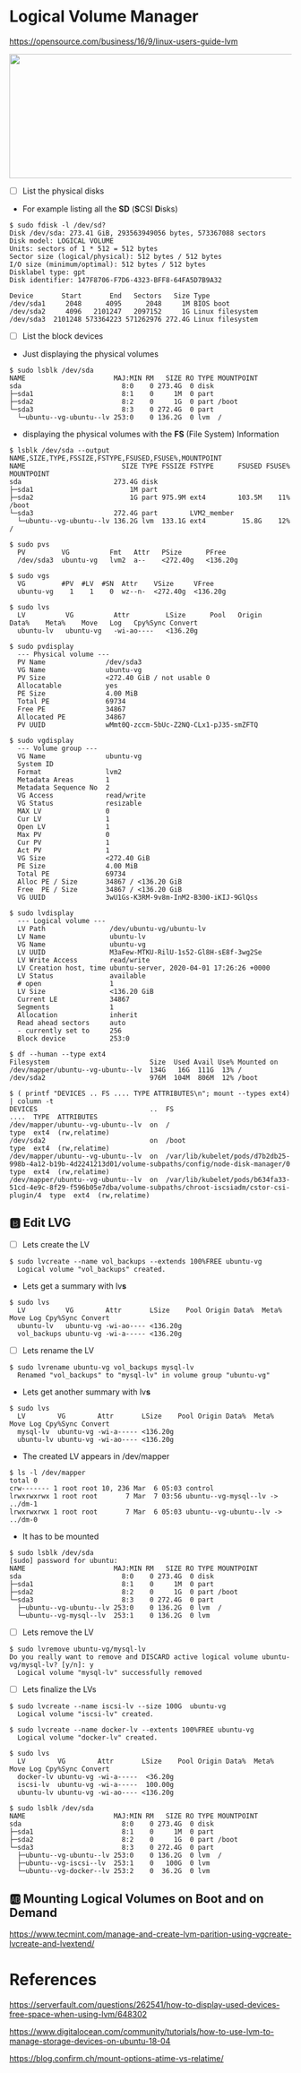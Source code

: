 # Logical Volume Manager


https://opensource.com/business/16/9/linux-users-guide-lvm

<img src="images/lvm-520x222.png" width="520" height="222"> </img>

- [ ] List the physical disks

* For example listing all the **SD** (**S**CSI **D**isks)

```
$ sudo fdisk -l /dev/sd?
Disk /dev/sda: 273.41 GiB, 293563949056 bytes, 573367088 sectors
Disk model: LOGICAL VOLUME  
Units: sectors of 1 * 512 = 512 bytes
Sector size (logical/physical): 512 bytes / 512 bytes
I/O size (minimum/optimal): 512 bytes / 512 bytes
Disklabel type: gpt
Disk identifier: 147F8706-F7D6-4323-BFF8-64FA5D7B9A32

Device       Start       End   Sectors   Size Type
/dev/sda1     2048      4095      2048     1M BIOS boot
/dev/sda2     4096   2101247   2097152     1G Linux filesystem
/dev/sda3  2101248 573364223 571262976 272.4G Linux filesystem
```

- [ ] List the block devices

* Just displaying the physical volumes

```
$ sudo lsblk /dev/sda
NAME                      MAJ:MIN RM   SIZE RO TYPE MOUNTPOINT
sda                         8:0    0 273.4G  0 disk 
├─sda1                      8:1    0     1M  0 part 
├─sda2                      8:2    0     1G  0 part /boot
└─sda3                      8:3    0 272.4G  0 part 
  └─ubuntu--vg-ubuntu--lv 253:0    0 136.2G  0 lvm  /
```

* displaying the physical volumes with the **FS** (File System) Information


```
$ lsblk /dev/sda --output NAME,SIZE,TYPE,FSSIZE,FSTYPE,FSUSED,FSUSE%,MOUNTPOINT 
NAME                        SIZE TYPE FSSIZE FSTYPE      FSUSED FSUSE% MOUNTPOINT
sda                       273.4G disk                                  
├─sda1                        1M part                                  
├─sda2                        1G part 975.9M ext4        103.5M    11% /boot
└─sda3                    272.4G part        LVM2_member               
  └─ubuntu--vg-ubuntu--lv 136.2G lvm  133.1G ext4         15.8G    12% /
```

```
$ sudo pvs
  PV         VG          Fmt   Attr   PSize      PFree   
  /dev/sda3  ubuntu-vg   lvm2  a--    <272.40g   <136.20g
```

```
$ sudo vgs
  VG         #PV  #LV  #SN  Attr    VSize     VFree   
  ubuntu-vg    1    1    0  wz--n-  <272.40g  <136.20g
```

```
$ sudo lvs
  LV          VG          Attr         LSize      Pool   Origin   Data%    Meta%    Move   Log   Cpy%Sync Convert
  ubuntu-lv   ubuntu-vg   -wi-ao----   <136.20g                                                    
```

```
$ sudo pvdisplay
  --- Physical volume ---
  PV Name               /dev/sda3
  VG Name               ubuntu-vg
  PV Size               <272.40 GiB / not usable 0   
  Allocatable           yes 
  PE Size               4.00 MiB
  Total PE              69734
  Free PE               34867
  Allocated PE          34867
  PV UUID               wMmt0Q-zccm-5bUc-Z2NQ-CLx1-pJ35-smZFTQ
```   

```
$ sudo vgdisplay
  --- Volume group ---
  VG Name               ubuntu-vg
  System ID             
  Format                lvm2
  Metadata Areas        1
  Metadata Sequence No  2
  VG Access             read/write
  VG Status             resizable
  MAX LV                0
  Cur LV                1
  Open LV               1
  Max PV                0
  Cur PV                1
  Act PV                1
  VG Size               <272.40 GiB
  PE Size               4.00 MiB
  Total PE              69734
  Alloc PE / Size       34867 / <136.20 GiB
  Free  PE / Size       34867 / <136.20 GiB
  VG UUID               3wU1Gs-K3RM-9v8m-InM2-B300-iKIJ-9GlQss
```

```
$ sudo lvdisplay
  --- Logical volume ---
  LV Path                /dev/ubuntu-vg/ubuntu-lv
  LV Name                ubuntu-lv
  VG Name                ubuntu-vg
  LV UUID                M3aFew-MTKU-RilU-1s52-Gl8H-sE8f-3wg2Se
  LV Write Access        read/write
  LV Creation host, time ubuntu-server, 2020-04-01 17:26:26 +0000
  LV Status              available
  # open                 1
  LV Size                <136.20 GiB
  Current LE             34867
  Segments               1
  Allocation             inherit
  Read ahead sectors     auto
  - currently set to     256
  Block device           253:0
```

```
$ df --human --type ext4
Filesystem                         Size  Used Avail Use% Mounted on
/dev/mapper/ubuntu--vg-ubuntu--lv  134G   16G  111G  13% /
/dev/sda2                          976M  104M  806M  12% /boot
```

```
$ ( printf "DEVICES .. FS .... TYPE ATTRIBUTES\n"; mount --types ext4) | column -t
DEVICES                            ..  FS                                                                                                             ....  TYPE  ATTRIBUTES
/dev/mapper/ubuntu--vg-ubuntu--lv  on  /                                                                                                              type  ext4  (rw,relatime)
/dev/sda2                          on  /boot                                                                                                          type  ext4  (rw,relatime)
/dev/mapper/ubuntu--vg-ubuntu--lv  on  /var/lib/kubelet/pods/d7b2db25-998b-4a12-b19b-4d2241213d01/volume-subpaths/config/node-disk-manager/0          type  ext4  (rw,relatime)
/dev/mapper/ubuntu--vg-ubuntu--lv  on  /var/lib/kubelet/pods/b634fa33-51cd-4e9c-8f29-f596b05e7dba/volume-subpaths/chroot-iscsiadm/cstor-csi-plugin/4  type  ext4  (rw,relatime)
```


## :b: Edit LVG

- [ ] Lets create the LV

```
$ sudo lvcreate --name vol_backups --extends 100%FREE ubuntu-vg
  Logical volume "vol_backups" created.
```

* Lets get a summary with lv**s**

```
$ sudo lvs
  LV          VG        Attr       LSize    Pool Origin Data%  Meta%  Move Log Cpy%Sync Convert
  ubuntu-lv   ubuntu-vg -wi-ao---- <136.20g                                                    
  vol_backups ubuntu-vg -wi-a----- <136.20g      
```

- [ ] Lets rename the LV

```
$ sudo lvrename ubuntu-vg vol_backups mysql-lv
  Renamed "vol_backups" to "mysql-lv" in volume group "ubuntu-vg"
```

* Lets get another summary with lv**s**

```
$ sudo lvs
  LV        VG        Attr       LSize    Pool Origin Data%  Meta%  Move Log Cpy%Sync Convert
  mysql-lv  ubuntu-vg -wi-a----- <136.20g                                                    
  ubuntu-lv ubuntu-vg -wi-ao---- <136.20g   
```

* The created LV appears in /dev/mapper

```
$ ls -l /dev/mapper
total 0
crw------- 1 root root 10, 236 Mar  6 05:03 control
lrwxrwxrwx 1 root root       7 Mar  7 03:56 ubuntu--vg-mysql--lv -> ../dm-1
lrwxrwxrwx 1 root root       7 Mar  6 05:03 ubuntu--vg-ubuntu--lv -> ../dm-0
```

* It has to be mounted

```
$ sudo lsblk /dev/sda
[sudo] password for ubuntu: 
NAME                      MAJ:MIN RM   SIZE RO TYPE MOUNTPOINT
sda                         8:0    0 273.4G  0 disk 
├─sda1                      8:1    0     1M  0 part 
├─sda2                      8:2    0     1G  0 part /boot
└─sda3                      8:3    0 272.4G  0 part 
  ├─ubuntu--vg-ubuntu--lv 253:0    0 136.2G  0 lvm  /
  └─ubuntu--vg-mysql--lv  253:1    0 136.2G  0 lvm  
```

- [ ] Lets remove the LV

```
$ sudo lvremove ubuntu-vg/mysql-lv
Do you really want to remove and DISCARD active logical volume ubuntu-vg/mysql-lv? [y/n]: y
  Logical volume "mysql-lv" successfully removed
```


- [ ] Lets finalize the LVs

```
$ sudo lvcreate --name iscsi-lv --size 100G  ubuntu-vg
  Logical volume "iscsi-lv" created.
```

```
$ sudo lvcreate --name docker-lv --extents 100%FREE ubuntu-vg
  Logical volume "docker-lv" created.
```


```
$ sudo lvs
  LV        VG        Attr       LSize    Pool Origin Data%  Meta%  Move Log Cpy%Sync Convert
  docker-lv ubuntu-vg -wi-a-----  <36.20g                                                    
  iscsi-lv  ubuntu-vg -wi-a-----  100.00g                                                    
  ubuntu-lv ubuntu-vg -wi-ao---- <136.20g  
```

```
$ sudo lsblk /dev/sda
NAME                      MAJ:MIN RM   SIZE RO TYPE MOUNTPOINT
sda                         8:0    0 273.4G  0 disk 
├─sda1                      8:1    0     1M  0 part 
├─sda2                      8:2    0     1G  0 part /boot
└─sda3                      8:3    0 272.4G  0 part 
  ├─ubuntu--vg-ubuntu--lv 253:0    0 136.2G  0 lvm  /
  ├─ubuntu--vg-iscsi--lv  253:1    0   100G  0 lvm  
  └─ubuntu--vg-docker--lv 253:2    0  36.2G  0 lvm  
```

## :ab: Mounting Logical Volumes on Boot and on Demand

https://www.tecmint.com/manage-and-create-lvm-parition-using-vgcreate-lvcreate-and-lvextend/


# References


https://serverfault.com/questions/262541/how-to-display-used-devices-free-space-when-using-lvm/648302

https://www.digitalocean.com/community/tutorials/how-to-use-lvm-to-manage-storage-devices-on-ubuntu-18-04

https://blog.confirm.ch/mount-options-atime-vs-relatime/
